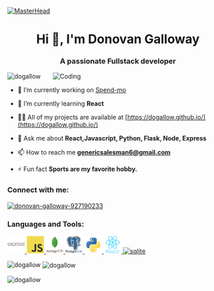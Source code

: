 [![MasterHead](https://res.cloudinary.com/dpbd7etx9/image/upload/v1676774863/full-stack-development_rauzs1.gif)](https://dogallow.github.io)
<h1 align="center">Hi 👋, I'm Donovan Galloway</h1>
<h3 align="center">A passionate Fullstack developer</h3>
<img align="right" alt="Coding" width="400" src="https://res.cloudinary.com/dpbd7etx9/image/upload/v1676774607/f1e734f9cade86fe737a9aa404ad5677_kvaht6.gif"/>

<p align="left"> <img src="https://komarev.com/ghpvc/?username=dogallow&label=Profile%20views&color=0e75b6&style=flat" alt="dogallow" /> </p>


- 🔭 I’m currently working on [Spend-mo](https://spend-mo.onrender.com/)

- 🌱 I’m currently learning **React**

- 👨‍💻 All of my projects are available at [https://dogallow.github.io/](https://dogallow.github.io/)

- 💬 Ask me about **React,Javascript, Python, Flask, Node, Express**

- 📫 How to reach me **genericsalesman6@gmail.com**

- ⚡ Fun fact **Sports are my favorite hobby.**

<h3 align="left">Connect with me:</h3>
<p align="left">
<a href="https://linkedin.com/in/donovan-galloway-927190233" target="blank"><img align="center" src="https://raw.githubusercontent.com/rahuldkjain/github-profile-readme-generator/master/src/images/icons/Social/linked-in-alt.svg" alt="donovan-galloway-927190233" height="30" width="40" /></a>
</p>

<h3 align="left">Languages and Tools:</h3>
<p align="left"> <a href="https://expressjs.com" target="_blank" rel="noreferrer"> <img src="https://raw.githubusercontent.com/devicons/devicon/master/icons/express/express-original-wordmark.svg" alt="express" width="40" height="40"/> </a> <a href="https://developer.mozilla.org/en-US/docs/Web/JavaScript" target="_blank" rel="noreferrer"> <img src="https://raw.githubusercontent.com/devicons/devicon/master/icons/javascript/javascript-original.svg" alt="javascript" width="40" height="40"/> </a> <a href="https://www.mongodb.com/" target="_blank" rel="noreferrer"> <img src="https://raw.githubusercontent.com/devicons/devicon/master/icons/mongodb/mongodb-original-wordmark.svg" alt="mongodb" width="40" height="40"/> </a> <a href="https://www.postgresql.org" target="_blank" rel="noreferrer"> <img src="https://raw.githubusercontent.com/devicons/devicon/master/icons/postgresql/postgresql-original-wordmark.svg" alt="postgresql" width="40" height="40"/> </a> <a href="https://www.python.org" target="_blank" rel="noreferrer"> <img src="https://raw.githubusercontent.com/devicons/devicon/master/icons/python/python-original.svg" alt="python" width="40" height="40"/> </a> <a href="https://reactjs.org/" target="_blank" rel="noreferrer"> <img src="https://raw.githubusercontent.com/devicons/devicon/master/icons/react/react-original-wordmark.svg" alt="react" width="40" height="40"/> </a> <a href="https://www.sqlite.org/" target="_blank" rel="noreferrer"> <img src="https://www.vectorlogo.zone/logos/sqlite/sqlite-icon.svg" alt="sqlite" width="40" height="40"/> </a> </p>

<p><img align="left" src="https://github-readme-stats.vercel.app/api/top-langs?username=dogallow&show_icons=true&locale=en&layout=compact" alt="dogallow" /></p>

<p>&nbsp;<img align="center" src="https://github-readme-stats.vercel.app/api?username=dogallow&show_icons=true&locale=en" alt="dogallow" /></p>

<p><img align="center" src="https://github-readme-streak-stats.herokuapp.com/?user=dogallow&" alt="dogallow" /></p>
